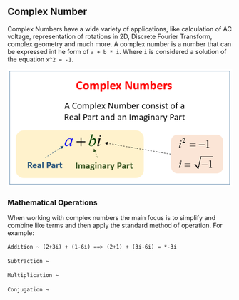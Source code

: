 ## Complex Number
Complex Numbers have a wide variety of applications, like calculation of AC voltage, representation of rotations in 2D, Discrete Fourier Transform, complex geometry and much more. A complex number is a number that can be expressed int he form of `a + b * i`. Where `i` is considered a solution of the equation `x^2 = -1`.

![Diagram1](https://github.com/Jzbonner/ProgrammingConcepts/blob/master/img-media/complex-number.png?raw=true)

### Mathematical Operations 
When working with complex numbers the main focus is to simplify and combine like terms and then apply the standard method of operation. For example:

```
Addition ~ (2+3i) + (1-6i) ==> (2+1) + (3i-6i) = *-3i

Subtraction ~ 

Multiplication ~ 

Conjugation ~ 
```

